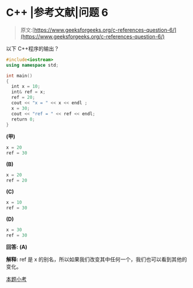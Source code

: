 # C++ |参考文献|问题 6

> 原文:[https://www.geeksforgeeks.org/c-references-question-6/](https://www.geeksforgeeks.org/c-references-question-6/)

以下 C++程序的输出？

```cpp
#include<iostream>
using namespace std;

int main()
{
  int x = 10;
  int& ref = x;
  ref = 20;
  cout << "x = " << x << endl ;
  x = 30;
  cout << "ref = " << ref << endl;
  return 0;
}
```

**(甲)**

```cpp
x = 20
ref = 30
```

**(B)**

```cpp
x = 20
ref = 20
```

**(C)**

```cpp
x = 10
ref = 30
```

**(D)**

```cpp
x = 30
ref = 30
```

**回答:** **(A)**

**解释:** ref 是 x 的别名，所以如果我们改变其中任何一个，我们也可以看到其他的变化。

[本题小考](https://www.geeksforgeeks.org/c-plus-plus-gq/references-gq/)